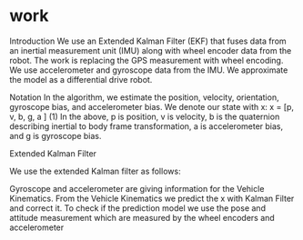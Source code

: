 # work

Introduction
We use an Extended Kalman Filter (EKF) that fuses data from
an inertial measurement unit (IMU) along with wheel encoder data from the robot.
The work is replacing the
GPS measurement with wheel encoding. We use accelerometer and gyroscope
data from the IMU. We approximate the  model as a differential drive
robot.

Notation
In the algorithm, we estimate the position, velocity, orientation, gyroscope bias,
and accelerometer bias. We denote our state with x:
x = [p, v, b, g, a ]
(1)
In the above, p is position, v is velocity, b is the quaternion describing inertial to
body frame transformation, a is accelerometer bias, and  g is gyroscope bias.

Extended Kalman Filter

We use the extended Kalman filter as follows:

Gyroscope and accelerometer are giving information for the Vehicle Kinematics. From the Vehicle Kinematics we predict the x with Kalman Filter and correct it. To check if the prediction model we use the pose and attitude measurement which are measured by the wheel encoders and accelerometer

